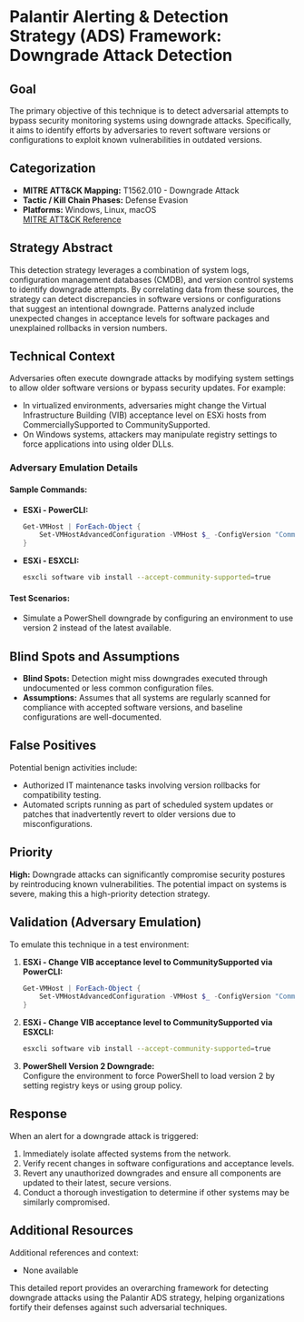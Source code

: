 # Palantir Alerting & Detection Strategy (ADS) Framework: Downgrade Attack Detection

## Goal
The primary objective of this technique is to detect adversarial attempts to bypass security monitoring systems using downgrade attacks. Specifically, it aims to identify efforts by adversaries to revert software versions or configurations to exploit known vulnerabilities in outdated versions.

## Categorization
- **MITRE ATT&CK Mapping:** T1562.010 - Downgrade Attack
- **Tactic / Kill Chain Phases:** Defense Evasion
- **Platforms:** Windows, Linux, macOS  
  [MITRE ATT&CK Reference](https://attack.mitre.org/techniques/T1562/010)

## Strategy Abstract
This detection strategy leverages a combination of system logs, configuration management databases (CMDB), and version control systems to identify downgrade attempts. By correlating data from these sources, the strategy can detect discrepancies in software versions or configurations that suggest an intentional downgrade. Patterns analyzed include unexpected changes in acceptance levels for software packages and unexplained rollbacks in version numbers.

## Technical Context
Adversaries often execute downgrade attacks by modifying system settings to allow older software versions or bypass security updates. For example:
- In virtualized environments, adversaries might change the Virtual Infrastructure Building (VIB) acceptance level on ESXi hosts from CommerciallySupported to CommunitySupported.
- On Windows systems, attackers may manipulate registry settings to force applications into using older DLLs.

### Adversary Emulation Details
#### Sample Commands:
- **ESXi - PowerCLI:**  
  ```powershell
  Get-VMHost | ForEach-Object {
      Set-VMHostAdvancedConfiguration -VMHost $_ -ConfigVersion "CommunitySupported"
  }
  ```
- **ESXi - ESXCLI:**  
  ```bash
  esxcli software vib install --accept-community-supported=true
  ```

#### Test Scenarios:
- Simulate a PowerShell downgrade by configuring an environment to use version 2 instead of the latest available.

## Blind Spots and Assumptions
- **Blind Spots:** Detection might miss downgrades executed through undocumented or less common configuration files.
- **Assumptions:** Assumes that all systems are regularly scanned for compliance with accepted software versions, and baseline configurations are well-documented.

## False Positives
Potential benign activities include:
- Authorized IT maintenance tasks involving version rollbacks for compatibility testing.
- Automated scripts running as part of scheduled system updates or patches that inadvertently revert to older versions due to misconfigurations.

## Priority
**High:** Downgrade attacks can significantly compromise security postures by reintroducing known vulnerabilities. The potential impact on systems is severe, making this a high-priority detection strategy.

## Validation (Adversary Emulation)
To emulate this technique in a test environment:
1. **ESXi - Change VIB acceptance level to CommunitySupported via PowerCLI:**
   ```powershell
   Get-VMHost | ForEach-Object {
       Set-VMHostAdvancedConfiguration -VMHost $_ -ConfigVersion "CommunitySupported"
   }
   ```
2. **ESXi - Change VIB acceptance level to CommunitySupported via ESXCLI:**
   ```bash
   esxcli software vib install --accept-community-supported=true
   ```
3. **PowerShell Version 2 Downgrade:**  
   Configure the environment to force PowerShell to load version 2 by setting registry keys or using group policy.

## Response
When an alert for a downgrade attack is triggered:
1. Immediately isolate affected systems from the network.
2. Verify recent changes in software configurations and acceptance levels.
3. Revert any unauthorized downgrades and ensure all components are updated to their latest, secure versions.
4. Conduct a thorough investigation to determine if other systems may be similarly compromised.

## Additional Resources
Additional references and context:
- None available

This detailed report provides an overarching framework for detecting downgrade attacks using the Palantir ADS strategy, helping organizations fortify their defenses against such adversarial techniques.